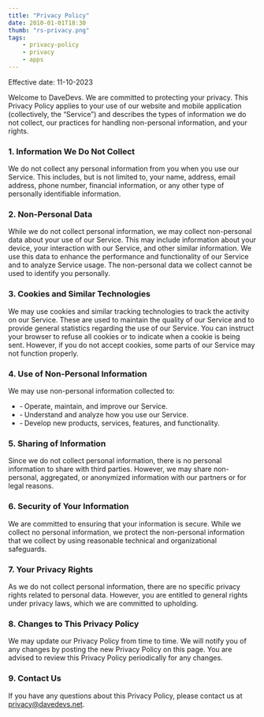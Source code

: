 ```yaml
---
title: "Privacy Policy"
date: 2010-01-01T18:30
thumb: "rs-privacy.png"
tags: 
    - privacy-policy 
    - privacy
    - apps
--- 
```


Effective date: 11-10-2023

Welcome to DaveDevs. We are committed to protecting your privacy. This Privacy Policy applies to your use of our website and mobile application (collectively, the “Service”) and describes the types of information we do not collect, our practices for handling non-personal information, and your rights.

### 1. Information We Do Not Collect ### 

We do not collect any personal information from you when you use our Service. This includes, but is not limited to, your name, address, email address, phone number, financial information, or any other type of personally identifiable information.

### 2. Non-Personal Data ###

While we do not collect personal information, we may collect non-personal data about your use of our Service. This may include information about your device, your interaction with our Service, and other similar information. We use this data to enhance the performance and functionality of our Service and to analyze Service usage. The non-personal data we collect cannot be used to identify you personally.

### 3. Cookies and Similar Technologies ###

We may use cookies and similar tracking technologies to track the activity on our Service. These are used to maintain the quality of our Service and to provide general statistics regarding the use of our Service. You can instruct your browser to refuse all cookies or to indicate when a cookie is being sent. However, if you do not accept cookies, some parts of our Service may not function properly.

### 4. Use of Non-Personal Information ###

We may use non-personal information collected to:

- &dash; Operate, maintain, and improve our Service.
- &dash; Understand and analyze how you use our Service.
- &dash; Develop new products, services, features, and functionality.

### 5. Sharing of Information ###

Since we do not collect personal information, there is no personal information to share with third parties. However, we may share non-personal, aggregated, or anonymized information with our partners or for legal reasons.

### 6. Security of Your Information ###

We are committed to ensuring that your information is secure. While we collect no personal information, we protect the non-personal information that we collect by using reasonable technical and organizational safeguards.

### 7. Your Privacy Rights ###

As we do not collect personal information, there are no specific privacy rights related to personal data. However, you are entitled to general rights under privacy laws, which we are committed to upholding.

### 8. Changes to This Privacy Policy ###

We may update our Privacy Policy from time to time. We will notify you of any changes by posting the new Privacy Policy on this page. You are advised to review this Privacy Policy periodically for any changes.

### 9. Contact Us ###

If you have any questions about this Privacy Policy, please contact us at privacy@davedevs.net.